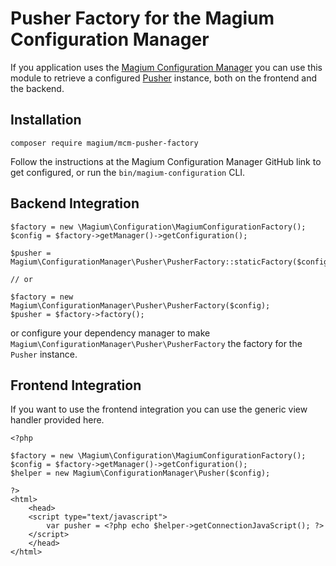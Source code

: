 # Pusher Factory for the Magium Configuration Manager

If you application uses the [Magium Configuration Manager](https://github.com/magium/configuration-manager) you can use this module to retrieve a configured [Pusher](https://github.com/pusher/pusher-http-php)  instance, both on the frontend and the backend.

## Installation

```
composer require magium/mcm-pusher-factory
```

Follow the instructions at the Magium Configuration Manager GitHub link to get configured, or run the `bin/magium-configuration` CLI.

## Backend Integration

```
$factory = new \Magium\Configuration\MagiumConfigurationFactory();
$config = $factory->getManager()->getConfiguration();

$pusher = Magium\ConfigurationManager\Pusher\PusherFactory::staticFactory($config);

// or

$factory = new Magium\ConfigurationManager\Pusher\PusherFactory($config);
$pusher = $factory->factory();

```

or configure your dependency manager to make `Magium\ConfigurationManager\Pusher\PusherFactory` the factory for the `Pusher` instance.

## Frontend Integration

If you want to use the frontend integration you can use the generic view handler provided here.

```
<?php

$factory = new \Magium\Configuration\MagiumConfigurationFactory();
$config = $factory->getManager()->getConfiguration();
$helper = new Magium\ConfigurationManager\Pusher($config);

?>
<html>
    <head>
    <script type="text/javascript">
        var pusher = <?php echo $helper->getConnectionJavaScript(); ?>
    </script>
    </head>
</html>

```
